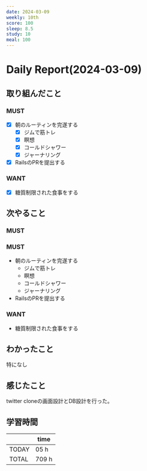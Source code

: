 ```yaml
---
date: 2024-03-09
weekly: 10th
score: 100
sleep: 8.5
study: 10
meal: 100
---
```

# Daily Report(2024-03-09)
## 取り組んだこと
### MUST
- [x] 朝のルーティンを完遂する
	- [x] ジムで筋トレ
	- [x] 瞑想
	- [x] コールドシャワー
	- [x] ジャーナリング
- [x] RailsのPRを提出する
### WANT
- [x] 糖質制限された食事をする
## 次やること
### MUST
### MUST
- 朝のルーティンを完遂する
	- ジムで筋トレ
	- 瞑想
	- コールドシャワー
	- ジャーナリング
- RailsのPRを提出する
### WANT
- 糖質制限された食事をする
## わかったこと
特になし
## 感じたこと
twitter cloneの画面設計とDB設計を行った。
## 学習時間
|       | time  | 
| ----- | ----- |
| TODAY | 05 h   |
| TOTAL | 709 h |

